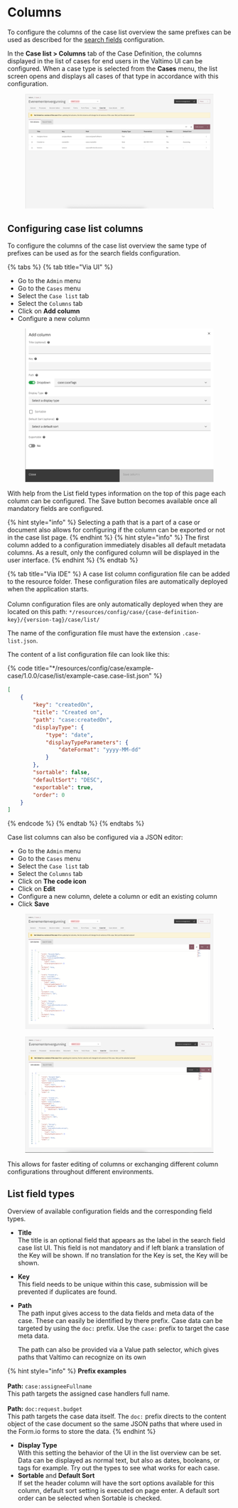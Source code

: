 # Columns

To configure the columns of the case list overview the same prefixes can be used as described for the [search fields](search-fields.md) configuration.

In the **Case list > Columns** tab of the Case Definition, the columns displayed in the list of cases for end users in the Valtimo UI can be configured. When a case type is selected from the **Cases** menu, the list screen opens and displays all cases of that type in accordance with this configuration.

<figure><img src="../../../.gitbook/assets/case-list-columns.png" alt=""><figcaption></figcaption></figure>

## Configuring case list columns

To configure the columns of the case list overview the same type of prefixes can be used as for the search fields configuration.

{% tabs %}
{% tab title="Via UI" %}
* Go to the `Admin` menu
* Go to the `Cases` menu
* Select the `Case list` tab
* Select the `Columns` tab
* Click on **Add column**
* Configure a new column

<figure><img src="../../../.gitbook/assets/add-case-column (2).png" alt=""><figcaption></figcaption></figure>

With help from the List field types information on the top of this page each column can be configured. The Save button becomes available once all mandatory fields are configured.

{% hint style="info" %}
Selecting a path that is a part of a case or document also allows for configuring if the column can be exported or not in the case list page.
{% endhint %}
{% hint style="info" %}
The first column added to a configuration immediately disables all default metadata columns. As a result, only the configured column will be displayed in the user interface.
{% endhint %}
{% endtab %}

{% tab title="Via IDE" %}
A case list column configuration file can be added to the resource folder. These configuration files are automatically deployed when the application starts.\
\
Column configuration files are only automatically deployed when they are located on this path: `*/resources/config/case/{case-definition-key}/{version-tag}/case/list/`

The name of the configuration file must have the extension `.case-list.json`.

The content of a list configuration file can look like this:

{% code title="*/resources/config/case/example-case/1.0.0/case/list/example-case.case-list.json" %}
```json
[
    {
        "key": "createdOn",
        "title": "Created on",
        "path": "case:createdOn",
        "displayType": {
            "type": "date",
            "displayTypeParameters": {
                "dateFormat": "yyyy-MM-dd"
            }
        },
        "sortable": false,
        "defaultSort": "DESC",
        "exportable": true,
        "order": 0
    }
]
```
{% endcode %}
{% endtab %}
{% endtabs %}

Case list columns can also be configured via a JSON editor:



* Go to the `Admin` menu
* Go to the `Cases` menu
* Select the `Case list` tab
* Select the `Columns` tab
* Click on **The code icon**
* Click on **Edit**
* Configure a new column, delete a column or edit an existing column
* Click **Save**

<figure><img src="../../../.gitbook/assets/case-list-columns-json-editor.png" alt=""><figcaption></figcaption></figure>

<figure><img src="../../../.gitbook/assets/case-list-columns-json-editor-active.png" alt=""><figcaption></figcaption></figure>

This allows for faster editing of columns or exchanging different column configurations throughout different environments.

## List field types

Overview of available configuration fields and the corresponding field types.

* **Title**\
  The title is an optional field that appears as the label in the search field case list UI. This field is not mandatory and if left blank a translation of the Key will be shown. If no translation for the Key is set, the Key will be shown.
* **Key**\
  This field needs to be unique within this case, submission will be prevented if duplicates are found.
*   **Path**\
    The path input gives access to the data fields and meta data of the case. These can easily be identified by there prefix. Case data can be targeted by using the `doc:` prefix. Use the `case:` prefix to target the case meta data.

    The path can also be provided via a Value path selector, which gives paths that Valtimo can recognize on its own

{% hint style="info" %}
**Prefix examples**\
\
**Path:** `case:assigneeFullname`\
This path targets the assigned case handlers full name.\
\
**Path:** `doc:request.budget`\
This path targets the case data itself. The `doc:` prefix directs to the content object of the case document so the same JSON paths that where used in the Form.io forms to store the data.
{% endhint %}

* **Display Type**\
  With this setting the behavior of the UI in the list overview can be set. Data can be displayed as normal text, but also as dates, booleans, or tags for example. Try out the types to see what works for each case.
* **Sortable** and **Default Sort**\
  If set the header column will have the sort options available for this column, default sort setting is executed on page enter. A default sort order can be selected when Sortable is checked.
